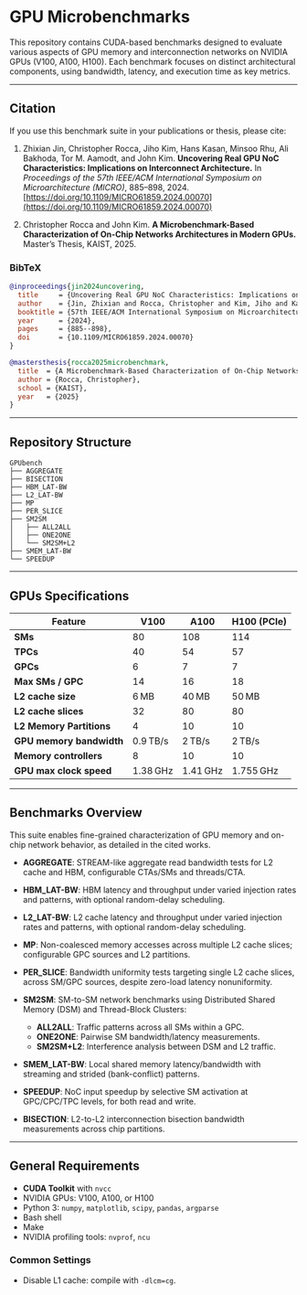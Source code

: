 # GPU Microbenchmarks

This repository contains CUDA-based benchmarks designed to evaluate various aspects of GPU memory and interconnection networks on NVIDIA GPUs (V100, A100, H100). Each benchmark focuses on distinct architectural components, using bandwidth, latency, and execution time as key metrics.

---

## Citation

If you use this benchmark suite in your publications or thesis, please cite:

1. Zhixian Jin, Christopher Rocca, Jiho Kim, Hans Kasan, Minsoo Rhu, Ali Bakhoda, Tor M. Aamodt, and John Kim. **Uncovering Real GPU NoC Characteristics: Implications on Interconnect Architecture.** In *Proceedings of the 57th IEEE/ACM International Symposium on Microarchitecture (MICRO)*, 885–898, 2024. [https://doi.org/10.1109/MICRO61859.2024.00070](https://doi.org/10.1109/MICRO61859.2024.00070)

2. Christopher Rocca and John Kim. **A Microbenchmark-Based Characterization of On-Chip Networks Architectures in Modern GPUs.** Master’s Thesis, KAIST, 2025.

### BibTeX

```bibtex
@inproceedings{jin2024uncovering,
  title     = {Uncovering Real GPU NoC Characteristics: Implications on Interconnect Architecture},
  author    = {Jin, Zhixian and Rocca, Christopher and Kim, Jiho and Kasan, Hans and Rhu, Minsoo and Bakhoda, Ali and Aamodt, Tor M. and Kim, John},
  booktitle = {57th IEEE/ACM International Symposium on Microarchitecture (MICRO)},
  year      = {2024},
  pages     = {885--898},
  doi       = {10.1109/MICRO61859.2024.00070}
}

@mastersthesis{rocca2025microbenchmark,
  title  = {A Microbenchmark-Based Characterization of On-Chip Networks Architectures in Modern GPUs},
  author = {Rocca, Christopher},
  school = {KAIST},
  year   = {2025}
}
```

---

## Repository Structure

```
GPUbench
├── AGGREGATE
├── BISECTION
├── HBM_LAT-BW
├── L2_LAT-BW
├── MP
├── PER_SLICE
├── SM2SM
│   ├── ALL2ALL
│   ├── ONE2ONE
│   └── SM2SM+L2
├── SMEM_LAT-BW
└── SPEEDUP
```

---

## GPUs Specifications

| Feature                  | V100     | A100     | H100 (PCIe) |
| ------------------------ | -------- | -------- | ----------- |
| **SMs**                  | 80       | 108      | 114         |
| **TPCs**                 | 40       | 54       | 57          |
| **GPCs**                 | 6        | 7        | 7           |
| **Max SMs / GPC**        | 14       | 16       | 18          |
| **L2 cache size**        | 6 MB     | 40 MB    | 50 MB       |
| **L2 cache slices**      | 32       | 80       | 80          |
| **L2 Memory Partitions** | 4        | 10       | 10          |
| **GPU memory bandwidth** | 0.9 TB/s | 2 TB/s   | 2 TB/s      |
| **Memory controllers**   | 8        | 10       | 10          |
| **GPU max clock speed**  | 1.38 GHz | 1.41 GHz | 1.755 GHz   |

---

## Benchmarks Overview

This suite enables fine-grained characterization of GPU memory and on-chip network behavior, as detailed in the cited works.

* **AGGREGATE**: STREAM-like aggregate read bandwidth tests for L2 cache and HBM, configurable CTAs/SMs and threads/CTA.
* **HBM\_LAT-BW**: HBM latency and throughput under varied injection rates and patterns, with optional random-delay scheduling.
* **L2\_LAT-BW**: L2 cache latency and throughput under varied injection rates and patterns, with optional random-delay scheduling.
* **MP**: Non-coalesced memory accesses across multiple L2 cache slices; configurable GPC sources and L2 partitions.
* **PER\_SLICE**: Bandwidth uniformity tests targeting single L2 cache slices, across SM/GPC sources, despite zero-load latency nonuniformity.
* **SM2SM**: SM-to-SM network benchmarks using Distributed Shared Memory (DSM) and Thread-Block Clusters:

  * **ALL2ALL**: Traffic patterns across all SMs within a GPC.
  * **ONE2ONE**: Pairwise SM bandwidth/latency measurements.
  * **SM2SM+L2**: Interference analysis between DSM and L2 traffic.
* **SMEM\_LAT-BW**: Local shared memory latency/bandwidth with streaming and strided (bank-conflict) patterns.
* **SPEEDUP**: NoC input speedup by selective SM activation at GPC/CPC/TPC levels, for both read and write.
* **BISECTION**: L2-to-L2 interconnection bisection bandwidth measurements across chip partitions.

---

## General Requirements

* **CUDA Toolkit** with `nvcc`
* NVIDIA GPUs: V100, A100, or H100
* Python 3: `numpy`, `matplotlib`, `scipy`, `pandas`, `argparse`
* Bash shell
* Make
* NVIDIA profiling tools: `nvprof`, `ncu`

### Common Settings

* Disable L1 cache: compile with `-dlcm=cg`.
